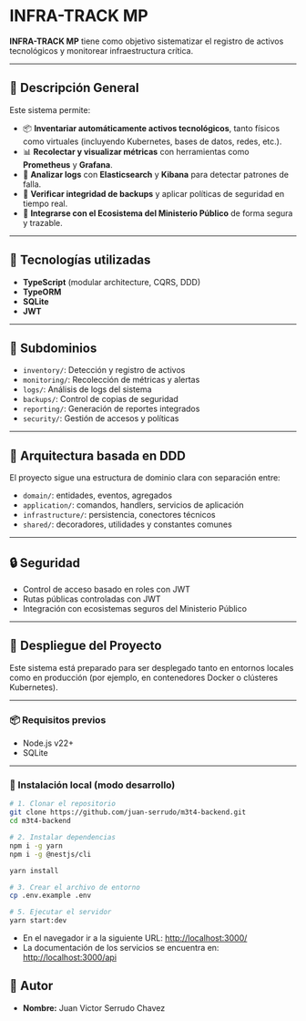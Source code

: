 
# INFRA-TRACK MP

**INFRA-TRACK MP** tiene como objetivo sistematizar el registro de activos tecnológicos y monitorear infraestructura crítica.

---

## 🚀 Descripción General

Este sistema permite:

- 📦 **Inventariar automáticamente activos tecnológicos**, tanto físicos como virtuales (incluyendo Kubernetes, bases de datos, redes, etc.).
- 📊 **Recolectar y visualizar métricas** con herramientas como **Prometheus** y **Grafana**.
- 🧠 **Analizar logs** con **Elasticsearch** y **Kibana** para detectar patrones de falla.
- 🔐 **Verificar integridad de backups** y aplicar políticas de seguridad en tiempo real.
- 🔄 **Integrarse con el Ecosistema del Ministerio Público** de forma segura y trazable.

---

## 🧱 Tecnologías utilizadas

- **TypeScript** (modular architecture, CQRS, DDD)
- **TypeORM**
- **SQLite**
- **JWT**

---

## 📁 Subdominios

- `inventory/`: Detección y registro de activos
- `monitoring/`: Recolección de métricas y alertas
- `logs/`: Análisis de logs del sistema
- `backups/`: Control de copias de seguridad
- `reporting/`: Generación de reportes integrados
- `security/`: Gestión de accesos y políticas

---

## 🧠 Arquitectura basada en DDD

El proyecto sigue una estructura de dominio clara con separación entre:

- `domain/`: entidades, eventos, agregados
- `application/`: comandos, handlers, servicios de aplicación
- `infrastructure/`: persistencia, conectores técnicos
- `shared/`: decoradores, utilidades y constantes comunes

---

## 🔒 Seguridad

- Control de acceso basado en roles con JWT
- Rutas públicas controladas con JWT
- Integración con ecosistemas seguros del Ministerio Público

---

## 🚀 Despliegue del Proyecto

Este sistema está preparado para ser desplegado tanto en entornos locales como en producción (por ejemplo, en contenedores Docker o clústeres Kubernetes).

---

### 📦 Requisitos previos

- Node.js v22+
- SQLite

---

### 🔧 Instalación local (modo desarrollo)

```bash
# 1. Clonar el repositorio
git clone https://github.com/juan-serrudo/m3t4-backend.git
cd m3t4-backend

# 2. Instalar dependencias
npm i -g yarn
npm i -g @nestjs/cli

yarn install

# 3. Crear el archivo de entorno
cp .env.example .env

# 5. Ejecutar el servidor
yarn start:dev
```


- En el navegador ir a la siguiente URL: [http://localhost:3000/](http://localhost:3000/)
- La documentación de los servicios se encuentra en: [http://localhost:3000/api](http://localhost:3000/api)

## 👥 Autor

- **Nombre:** Juan Victor Serrudo Chavez
